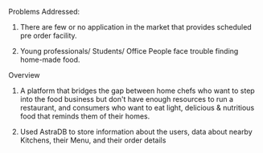 Problems Addressed:

   1. There are few or no application in the market that provides scheduled pre order facility.
  
   2. Young professionals/ Students/ Office People face trouble finding home-made food.
  
Overview

   1. A platform that bridges the gap between home chefs who want to step into the food business but don't have enough resources to run a restaurant, and consumers who want to eat      light, delicious & nutritious food that reminds them of their homes.
   
   2. Used AstraDB to store information about the users, data about nearby Kitchens, their Menu, and their order details
